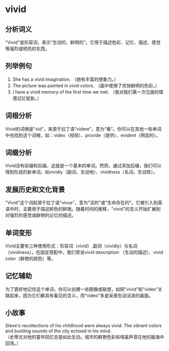 # vivid

## 分析词义

  

"Vivid"是形容词，表示“生动的，鲜明的”。它用于描述色彩、记忆、描述、感觉等强烈或明亮的东西。

  

## 列举例句

  

1.  She has a vivid imagination. （她有丰富的想象力。）
2.  The picture was painted in vivid colors. （画中使用了欢快鲜明的色彩。）
3.  I have a vivid memory of the first time we met. （我对我们第一次见面的情感记忆犹新。）

  

## 词根分析

  

Vivid的词根是"vid”，来源于拉丁语“videre”，意为“看”。你可以在其他一些单词中也找到这个词根，如：video（视频）、provide（提供）、evident（明显的）。

  

## 词缀分析

  

Vivid没有前缀和后缀，这就是一个基本的单词。然而，通过添加后缀，我们可以得到形成的新单词，如vividly（副词，生动地）、vividness（名词，生动性）。

  

## 发展历史和文化背景

  

"Vivid"这个词起源于拉丁语"vivus"，意为"活的"或"生命存在的"。它被引入到英语中时，主要用于描述颜色的鲜艳。随着时间的推移，"vivid"的含义开始扩展到对强烈的感觉或鲜明的记忆的描述。

  

## 单词变形

  

Vivid主要有三种使用形式：形容词（vivid）,副词（vividly）与名词（vividness）。在固定搭配中，我们常说vivid description （生动的描述）、vivid color（鲜艳的颜色）等。

  

## 记忆辅助

  

为了更好地记住这个单词，你可以创建一些图像或联想，如把“vivid”和“video”关联起来，因为它们都具有看见的含义，而“video”多是采用生动活泼的画面。

  

## 小故事

  

Steve's recollections of his childhood were always vivid. The vibrant colors and bustling sounds of the city echoed in his mind.  
（史蒂文对他的童年回忆总是如此生动。城市的鲜艳色彩和喧嚣声音在他的脑海中回荡。）
